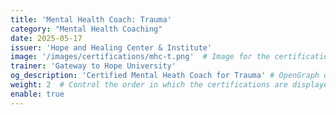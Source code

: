 ```yaml
---
title: 'Mental Health Coach: Trauma'
category: "Mental Health Coaching"
date: 2025-05-17
issuer: 'Hope and Healing Center & Institute'
image: '/images/certifications/mhc-t.png'  # Image for the certification
trainer: 'Gateway to Hope University'
og_description: 'Certified Mental Heath Coach for Trauma' # OpenGraph description for this page
weight: 2  # Control the order in which the certifications are displayed
enable: true
---
```


